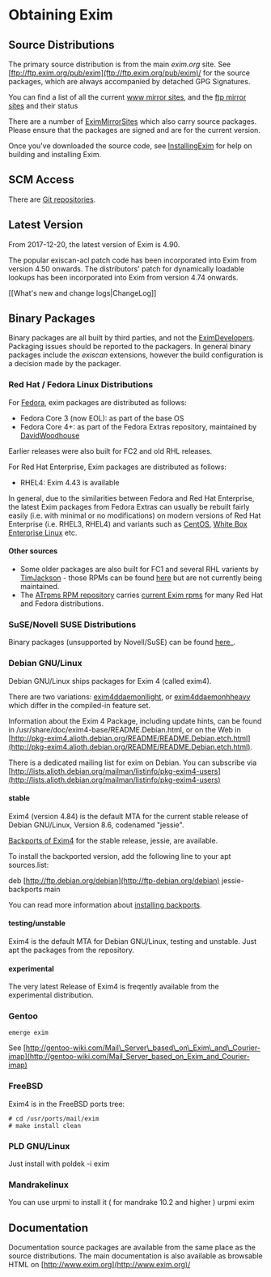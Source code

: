 Obtaining Exim
==============

Source Distributions
--------------------

The primary source distribution is from the main *exim.org* site. See
[ftp://ftp.exim.org/pub/exim](ftp://ftp.exim.org/pub/exim)/ for the
source packages, which are always accompanied by detached GPG
Signatures.

You can find a list of all the current [www mirror
sites](http://www.exim.org/mirmon/www_mirrors.html), and the [ftp mirror
sites](http://www.exim.org/mirmon/ftp_mirrors.html) and their status

There are a number of [EximMirrorSites](EximMirrorSites) which also
carry source packages. Please ensure that the packages are signed and
are for the current version.

Once you've downloaded the source code, see
[InstallingExim](InstallingExim) for help on building and installing
Exim.

SCM Access
----------

There are [Git repositories](EximDevelopment#SourceAccess).

Latest Version
--------------

From 2017-12-20, the latest version of Exim is 4.90.

The popular exiscan-acl patch code has been incorporated into Exim from
version 4.50 onwards. The distributors' patch for dynamically loadable
lookups has been incorporated into Exim from version 4.74 onwards.

[[What's new and change logs|ChangeLog]]

Binary Packages
---------------

Binary packages are all built by third parties, and not the
[EximDevelopers](EximDevelopers). Packaging issues should be reported
to the packagers. In general binary packages include the *exiscan*
extensions, however the build configuration is a decision made by the
packager.

### Red Hat / Fedora Linux Distributions

For [Fedora](http://fedora.redhat.com/), exim packages are distributed
as follows:
-   Fedora Core 3 (now EOL): as part of the base OS
-   Fedora Core 4+: as part of the Fedora Extras repository, maintained
    by [DavidWoodhouse](DavidWoodhouse)

Earlier releases were also built for FC2 and old RHL releases.

For Red Hat Enterprise, Exim packages are distributed as follows:
-   RHEL4: Exim 4.43 is available

In general, due to the similarities between Fedora and Red Hat
Enterprise, the latest Exim packages from Fedora Extras can usually be
rebuilt fairly easily (i.e. with minimal or no modifications) on modern
versions of Red Hat Enterprise (i.e. RHEL3, RHEL4) and variants such as
[CentOS](http://www.centos.org/), [White Box Enterprise
Linux](http://www.whiteboxlinux.org) etc.

#### Other sources
-   Some older packages are also built for FC1 and several RHL varients
    by [TimJackson](TimJackson) - those RPMs can be found
    [here](ftp://ftp.exim.org/pub/rpms-for-exim/) but are not currently
    being maintained.
-   The [ATrpms RPM repository](http://atrpms.net/) carries [current
    Exim rpms](http://atrpms.net/name/exim) for many Red Hat and Fedora
    distributions.

### SuSE/Novell SUSE Distributions

Binary packages (unsupported by Novell/SuSE) can be found
[here](http://software.opensuse.org/download/server:/mail/)\_.

### Debian GNU/Linux

Debian GNU/Linux ships packages for Exim 4 (called exim4). 

There are two variations:
[exim4ddaemonllight](http://packages.debian.org/exim4-daemon-light), or
[exim4ddaemonhheavy](http://packages.debian.org/exim4-daemon-heavy)
which differ in the compiled-in feature set.

Information about the Exim 4 Package, including update hints, can be
found in /usr/share/doc/exim4-base/README.Debian.html, or on the Web in
[http://pkg-exim4.alioth.debian.org/README/README.Debian.etch.html](http://pkg-exim4.alioth.debian.org/README/README.Debian.etch.html).

There is a dedicated mailing list for exim on Debian. You can subscribe
via
[http://lists.alioth.debian.org/mailman/listinfo/pkg-exim4-users](http://lists.alioth.debian.org/mailman/listinfo/pkg-exim4-users)

#### stable

Exim4 (version 4.84) is the default MTA for the current stable release
of Debian GNU/Linux, Version 8.6, codenamed "jessie".

[Backports of Exim4](http://www.backports.org/debian/pool/main/e/exim4/)
for the stable release, jessie, are available.

To install the backported version, add the following line to your apt
sources.list:

deb [http://ftp.debian.org/debian](http://ftp-debian.org/debian)
jessie-backports main

You can read more information about [installing
backports](http://www.backports.org/Instructions).

#### testing/unstable

Exim4 is the default MTA for Debian GNU/Linux, testing and unstable.
Just apt the packages from the repository.

#### experimental

The very latest Release of Exim4 is freqently available from the
experimental distribution.

### Gentoo

    emerge exim

See
[http://gentoo-wiki.com/Mail\_Server\_based\_on\_Exim\_and\_Courier-imap](http://gentoo-wiki.com/Mail_Server_based_on_Exim_and_Courier-imap)

### FreeBSD

Exim4 is in the FreeBSD ports tree:

    # cd /usr/ports/mail/exim
    # make install clean

### PLD GNU/Linux

Just install with poldek -i exim

### Mandrakelinux

You can use urpmi to install it ( for mandrake 10.2 and higher ) urpmi
exim

Documentation
-------------

Documentation source packages are available from the same place as the
source distributions. The main documentation is also available as
browsable HTML on [http://www.exim.org](http://www.exim.org)/
